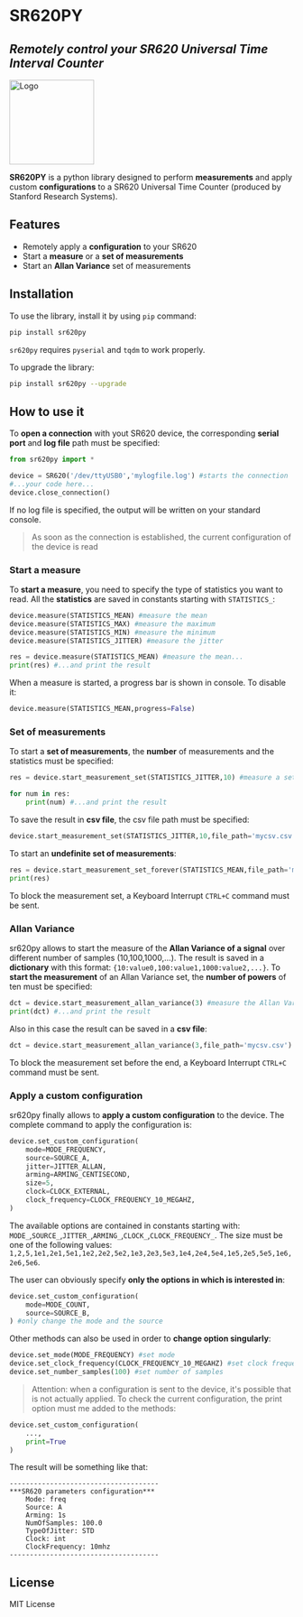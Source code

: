 # SR620PY
## _Remotely control your SR620 Universal Time Interval Counter_

<a href="https://lab3841.it/">
  <img src="https://lab3841.it/wp-content/uploads/logo.svg" 
       alt="Logo" 
       width="150" />
</a>



**SR620PY** is a python library designed to perform **measurements** and apply custom **configurations** to a SR620 Universal Time Counter (produced by Stanford Research Systems).

## Features

- Remotely apply a **configuration** to your SR620
- Start a **measure** or a **set of measurements**
- Start an **Allan Variance** set of measurements

## Installation

To use the library, install it by using `pip` command:
```sh
pip install sr620py
```
`sr620py` requires `pyserial` and `tqdm` to work properly.

To upgrade the library:
```sh
pip install sr620py --upgrade
```

## How to use it
To **open a connection** with yout SR620 device, the corresponding **serial port** and **log file** path must be specified:
```python
from sr620py import *

device = SR620('/dev/ttyUSB0','mylogfile.log') #starts the connection
#...your code here...
device.close_connection()
```
If no log file is specified, the output will be written on your standard console.
> As soon as the connection is established, the current configuration of the device is read

### Start a measure
To **start a measure**, you need to specify the type of statistics you want to read. All the **statistics** are saved in constants starting with `STATISTICS_`:
```python
device.measure(STATISTICS_MEAN) #measure the mean
device.measure(STATISTICS_MAX) #measure the maximum
device.measure(STATISTICS_MIN) #measure the minimum
device.measure(STATISTICS_JITTER) #measure the jitter
```
```python
res = device.measure(STATISTICS_MEAN) #measure the mean...
print(res) #...and print the result
```
When a measure is started, a progress bar is shown in console. To disable it:
```python
device.measure(STATISTICS_MEAN,progress=False)
```
### Set of measurements
To start a **set of measurements**, the **number** of measurements and the statistics must be specified:
```python
res = device.start_measurement_set(STATISTICS_JITTER,10) #measure a set of 10 jitters...

for num in res:
    print(num) #...and print the result
```
To save the result in **csv file**, the csv file path must be specified:
```python
device.start_measurement_set(STATISTICS_JITTER,10,file_path='mycsv.csv') #save the result in a csv file
```
To start an **undefinite set of measurements**:
```python
res = device.start_measurement_set_forever(STATISTICS_MEAN,file_path='mycsv.csv')
print(res)
```
To block the measurement set, a Keyboard Interrupt `CTRL+C` command must be sent.
### Allan Variance
sr620py allows to start the measure of the **Allan Variance of a signal** over different number of samples (10,100,1000,...). The result is saved in a **dictionary** with this format:
`{10:value0,100:value1,1000:value2,...}`.
To **start the measurement** of an Allan Variance set, the **number of powers** of ten must be specified:
```python
dct = device.start_measurement_allan_variance(3) #measure the Allan Variance for 10,100,1000 number of samples...
print(dct) #...and print the result
```
Also in this case the result can be saved in a **csv file**:
```python
dct = device.start_measurement_allan_variance(3,file_path='mycsv.csv')
```
To block the measurement set before the end, a Keyboard Interrupt `CTRL+C` command must be sent.
### Apply a custom configuration
sr620py finally allows to **apply a custom configuration** to the device. The complete command to apply the configuration is:
```python
device.set_custom_configuration(
    mode=MODE_FREQUENCY,
    source=SOURCE_A,
    jitter=JITTER_ALLAN,
    arming=ARMING_CENTISECOND,
    size=5,
    clock=CLOCK_EXTERNAL,
    clock_frequency=CLOCK_FREQUENCY_10_MEGAHZ,
)
```
The available options are contained in constants starting with: `MODE_`,`SOURCE_`,`JITTER_`,`ARMING_`,`CLOCK_`,`CLOCK_FREQUENCY_`. The size must be one of the following values: `1,2,5,1e1,2e1,5e1,1e2,2e2,5e2,1e3,2e3,5e3,1e4,2e4,5e4,1e5,2e5,5e5,1e6,2e6,5e6`.

The user can obviously specify **only the options in which is interested in**:
```python
device.set_custom_configuration(
    mode=MODE_COUNT,
    source=SOURCE_B,
) #only change the mode and the source
```
Other methods can also be used in order to **change option singularly**:
```python
device.set_mode(MODE_FREQUENCY) #set mode
device.set_clock_frequency(CLOCK_FREQUENCY_10_MEGAHZ) #set clock frequency
device.set_number_samples(100) #set number of samples
```
> Attention: when a configuration is sent to the device, it's possible that is not actually applied. To check the current configuration, the print option must me added to the methods:

```python
device.set_custom_configuration(
    ...,
    print=True
)
```
The result will be something like that:
```
-------------------------------------
***SR620 parameters configuration***
    Mode: freq
    Source: A
    Arming: 1s
    NumOfSamples: 100.0
    TypeOfJitter: STD
    Clock: int
    ClockFrequency: 10mhz
-------------------------------------
```


## License

MIT License


[//]: # (These are reference links used in the body of this note and get stripped out when the markdown processor does its job. There is no need to format nicely because it shouldn't be seen. Thanks SO - http://stackoverflow.com/questions/4823468/store-comments-in-markdown-syntax)

   [dill]: <https://github.com/joemccann/dillinger>
   [git-repo-url]: <https://github.com/joemccann/dillinger.git>
   [john gruber]: <http://daringfireball.net>
   [df1]: <http://daringfireball.net/projects/markdown/>
   [markdown-it]: <https://github.com/markdown-it/markdown-it>
   [Ace Editor]: <http://ace.ajax.org>
   [node.js]: <http://nodejs.org>
   [Twitter Bootstrap]: <http://twitter.github.com/bootstrap/>
   [jQuery]: <http://jquery.com>
   [@tjholowaychuk]: <http://twitter.com/tjholowaychuk>
   [express]: <http://expressjs.com>
   [AngularJS]: <http://angularjs.org>
   [Gulp]: <http://gulpjs.com>

   [PlDb]: <https://github.com/joemccann/dillinger/tree/master/plugins/dropbox/README.md>
   [PlGh]: <https://github.com/joemccann/dillinger/tree/master/plugins/github/README.md>
   [PlGd]: <https://github.com/joemccann/dillinger/tree/master/plugins/googledrive/README.md>
   [PlOd]: <https://github.com/joemccann/dillinger/tree/master/plugins/onedrive/README.md>
   [PlMe]: <https://github.com/joemccann/dillinger/tree/master/plugins/medium/README.md>
   [PlGa]: <https://github.com/RahulHP/dillinger/blob/master/plugins/googleanalytics/README.md>
